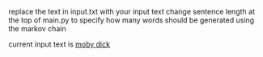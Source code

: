 replace the text in input.txt with your input text
change sentence length at the top of main.py to specify how many words should be generated using the markov chain

current input text is [moby dick](https://www.gutenberg.org/cache/epub/2701/pg2701.txt)